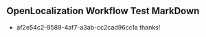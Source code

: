 ## OpenLocalization Workflow Test MarkDown
* af2e54c2-9589-4af7-a3ab-cc2cad96cc1a 
thanks!<!--HONumber=Mar16_HO1-->
